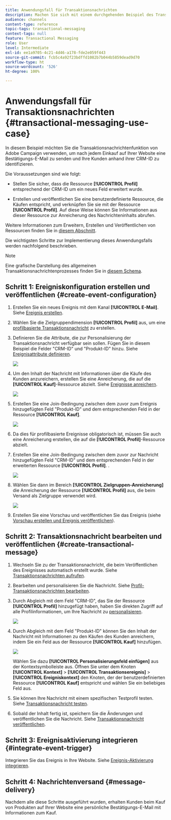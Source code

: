 ```yaml
---
title: Anwendungsfall für Transaktionsnachrichten
description: Machen Sie sich mit einem durchgehenden Beispiel des Transaktionsnachrichtenversands in Adobe Campaign vertraut.
audience: channels
content-type: reference
topic-tags: transactional-messaging
context-tags: null
feature: Transactional Messaging
role: User
level: Intermediate
exl-id: ee1a9705-4c21-4d46-a178-fde2e059f443
source-git-commit: fcb5c4a92f23bdffd1082b7b044b5859dead9d70
workflow-type: ht
source-wordcount: '526'
ht-degree: 100%

---
```


# Anwendungsfall für Transaktionsnachrichten {#transactional-messaging-use-case}

In diesem Beispiel möchten Sie die Transaktionsnachrichtenfunktion von Adobe Campaign verwenden, um nach jedem Einkauf auf Ihrer Website eine Bestätigungs-E-Mail zu senden und Ihre Kunden anhand ihrer CRM-ID zu identifizieren.

Die Voraussetzungen sind wie folgt:

* Stellen Sie sicher, dass die Ressource **[!UICONTROL Profil]** entsprechend der CRM-ID um ein neues Feld erweitert wurde.

* Erstellen und veröffentlichen Sie eine benutzerdefinierte Ressource, die Käufen entspricht, und verknüpfen Sie sie mit der Ressource **[!UICONTROL Profil]**. Auf diese Weise können Sie Informationen aus dieser Ressource zur Anreicherung des Nachrichteninhalts abrufen.

Weitere Informationen zum Erweitern, Erstellen und Veröffentlichen von Ressourcen finden Sie in [diesem Abschnitt](../../developing/using/key-steps-to-add-a-resource.md).

Die wichtigsten Schritte zur Implementierung dieses Anwendungsfalls werden nachfolgend beschrieben.

>[!NOTE]
>
>Eine grafische Darstellung des allgemeinen Transaktionsnachrichtenprozesses finden Sie in [diesem Schema](../../channels/using/getting-started-with-transactional-msg.md#key-steps).

## Schritt 1: Ereigniskonfiguration erstellen und veröffentlichen {#create-event-configuration}

1. Erstellen Sie ein neues Ereignis mit dem Kanal **[!UICONTROL E-Mail]**. Siehe [Ereignis erstellen](../../channels/using/configuring-transactional-event.md#creating-an-event).

1. Wählen Sie die Zielgruppendimension **[!UICONTROL Profil]** aus, um eine [profilbasierte Transaktionsnachricht](../../channels/using/configuring-transactional-event.md#profile-based-transactional-messages) zu erstellen.

1. Definieren Sie die Attribute, die zur Personalisierung der Transaktionsnachricht verfügbar sein sollen. Fügen Sie in diesem Beispiel die Felder &quot;CRM-ID&quot; und &quot;Produkt-ID&quot; hinzu. Siehe [Ereignisattribute definieren](../../channels/using/configuring-transactional-event.md#defining-the-event-attributes).

   ![](assets/message-center_usecase1.png)

1. Um den Inhalt der Nachricht mit Informationen über die Käufe des Kunden anzureichern, erstellen Sie eine Anreicherung, die auf die **[!UICONTROL Kauf]**-Ressource abzielt. Siehe [Ereignisse anreichern](../../channels/using/configuring-transactional-event.md#enriching-the-transactional-message-content).

   ![](assets/message-center_usecase2.png)

1. Erstellen Sie eine Join-Bedingung zwischen dem zuvor zum Ereignis hinzugefügten Feld &quot;Produkt-ID&quot; und dem entsprechenden Feld in der Ressource **[!UICONTROL Kauf]**.

   ![](assets/message-center_usecase3.png)

1. Da dies für profilbasierte Ereignisse obligatorisch ist, müssen Sie auch eine Anreicherung erstellen, die auf die **[!UICONTROL Profil]**-Ressource abzielt.

1. Erstellen Sie eine Join-Bedingung zwischen dem zuvor zur Nachricht hinzugefügten Feld &quot;CRM-ID&quot; und dem entsprechenden Feld in der erweiterten Ressource **[!UICONTROL Profil]**. <!--What's the purpose to have created a CRM ID for this event and to have the CRM ID as a join condition? could it be any other field provided you created it in the event?-->.

   ![](assets/message-center_usecase4.png)

1. Wählen Sie dann im Bereich **[!UICONTROL Zielgruppen-Anreicherung]** die Anreicherung der Ressource **[!UICONTROL Profil]** aus, die beim Versand als Zielgruppe verwendet wird.

   ![](assets/message-center_usecase5.png)

1. Erstellen Sie eine Vorschau und veröffentlichen Sie das Ereignis (siehe [Vorschau erstellen und Ereignis veröffentlichen](../../channels/using/publishing-transactional-event.md#previewing-and-publishing-the-event)).

## Schritt 2: Transaktionsnachricht bearbeiten und veröffentlichen {#create-transactional-message}

1. Wechseln Sie zu der Transaktionsnachricht, die beim Veröffentlichen des Ereignisses automatisch erstellt wurde. Siehe [Transaktionsnachrichten aufrufen](../../channels/using/editing-transactional-message.md#accessing-transactional-messages).

1. Bearbeiten und personalisieren Sie die Nachricht. Siehe [Profil-Transaktionsnachrichten bearbeiten](../../channels/using/editing-transactional-message.md#editing-profile-transactional-message).

1. Durch Abgleich mit dem Feld &quot;CRM-ID&quot;, das Sie der Ressource **[!UICONTROL Profil]** hinzugefügt haben, haben Sie direkten Zugriff auf alle Profilinformationen, um Ihre Nachricht zu [personalisieren](../../designing/using/personalization.md#inserting-a-personalization-field).

   ![](assets/message-center_usecase6.png)

1. Durch Abgleich mit dem Feld &quot;Produkt-ID&quot; können Sie den Inhalt der Nachricht mit Informationen zu den Käufen des Kunden anreichern, indem Sie ein Feld aus der Ressource **[!UICONTROL Kauf]** hinzufügen.

   ![](assets/message-center_usecase7.png)

   Wählen Sie dazu **[!UICONTROL Personalisierungsfeld einfügen]** aus der Kontextsymbolleiste aus. Öffnen Sie unter dem Knoten **[!UICONTROL Kontext]** > **[!UICONTROL Transaktionsereignis]** > **[!UICONTROL Ereigniskontext]** den Knoten, der der benutzerdefinierten Ressource **[!UICONTROL Kauf]** entspricht und wählen Sie ein beliebiges Feld aus.

1. Sie können Ihre Nachricht mit einem spezifischen Testprofil testen. Siehe [Transaktionsnachricht testen](../../channels/using/testing-transactional-message.md#testing-a-transactional-message).

1. Sobald der Inhalt fertig ist, speichern Sie die Änderungen und veröffentlichen Sie die Nachricht. Siehe [Transaktionsnachricht veröffentlichen](../../channels/using/publishing-transactional-message.md#publishing-a-transactional-message).

## Schritt 3: Ereignisaktivierung integrieren {#integrate-event-trigger}

Integrieren Sie das Ereignis in Ihre Website. Siehe [Ereignis-Aktivierung integrieren](../../channels/using/getting-started-with-transactional-msg.md#integrate-event-trigger).

## Schritt 4: Nachrichtenversand {#message-delivery}

Nachdem alle diese Schritte ausgeführt wurden, erhalten Kunden beim Kauf von Produkten auf Ihrer Website eine persönliche Bestätigungs-E-Mail mit Informationen zum Kauf.
